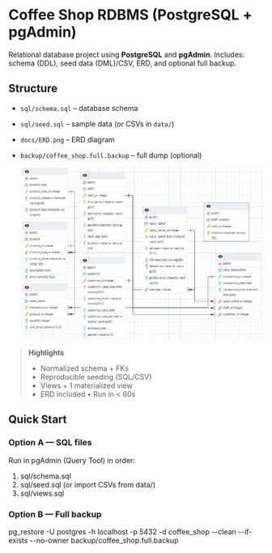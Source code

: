 # Coffee Shop RDBMS (PostgreSQL + pgAdmin)

Relational database project using **PostgreSQL** and **pgAdmin**.
Includes: schema (DDL), seed data (DML)/CSV, ERD, and optional full backup.

## Structure
- `sql/schema.sql` – database schema
- `sql/seed.sql` – sample data (or CSVs in `data/`)
- `docs/ERD.png` – ERD diagram
- `backup/coffee_shop.full.backup` – full dump (optional)
  
  ![ERD](docs/ERD.png)
  
> **Highlights**
> - Normalized schema + FKs
> - Reproducible seeding (SQL/CSV)
> - Views + 1 materialized view
> - ERD included • Run in < 60s

## Quick Start
### Option A — SQL files
Run in pgAdmin (Query Tool) in order:
1) sql/schema.sql
2) sql/seed.sql   (or import CSVs from data/)
3) sql/views.sql
   
### Option B — Full backup
pg_restore -U postgres -h localhost -p 5432 -d coffee_shop --clean --if-exists --no-owner backup/coffee_shop.full.backup






